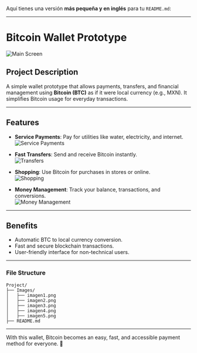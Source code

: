 Aquí tienes una versión **más pequeña y en inglés** para tu `README.md`:

---

# **Bitcoin Wallet Prototype**

![Main Screen](Images/imagen1.png)

## **Project Description**

A simple wallet prototype that allows payments, transfers, and financial management using **Bitcoin (BTC)** as if it were local currency (e.g., MXN). It simplifies Bitcoin usage for everyday transactions.

---

## **Features**

- **Service Payments**: Pay for utilities like water, electricity, and internet.  
  ![Service Payments](Images/imagen2.png)  

- **Fast Transfers**: Send and receive Bitcoin instantly.  
  ![Transfers](Images/imagen3.png)  

- **Shopping**: Use Bitcoin for purchases in stores or online.  
  ![Shopping](Images/imagen4.png)  

- **Money Management**: Track your balance, transactions, and conversions.  
  ![Money Management](Images/imagen5.png)  

---

## **Benefits**

- Automatic BTC to local currency conversion.  
- Fast and secure blockchain transactions.  
- User-friendly interface for non-technical users.

---

### **File Structure**

```
Project/
├── Images/
│   ├── imagen1.png
│   ├── imagen2.png
│   ├── imagen3.png
│   ├── imagen4.png
│   ├── imagen5.png
├── README.md
```

---

With this wallet, Bitcoin becomes an easy, fast, and accessible payment method for everyone. 🚀
